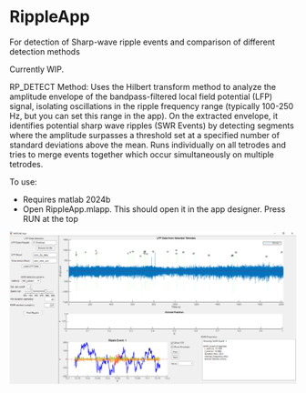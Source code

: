 # RippleApp
For detection of Sharp-wave ripple events and comparison of different detection methods

Currently WIP. 

RP_DETECT Method: Uses the Hilbert transform method to analyze the amplitude envelope of the bandpass-filtered local field potential (LFP) signal, isolating oscillations in the ripple frequency range (typically 100-250 Hz, but you can set this range in the app). On the extracted envelope, it identifies potential sharp wave ripples (SWR Events) by detecting segments where the amplitude surpasses a threshold set at a specified number of standard deviations above the mean. Runs individually on all tetrodes and tries to merge events together which occur simultaneously on multiple tetrodes. 

To use:
- Requires matlab 2024b
- Open RippleApp.mlapp. This should open it in the app designer. Press RUN at the top

![Main Screenshot](screenshot_main.png)
